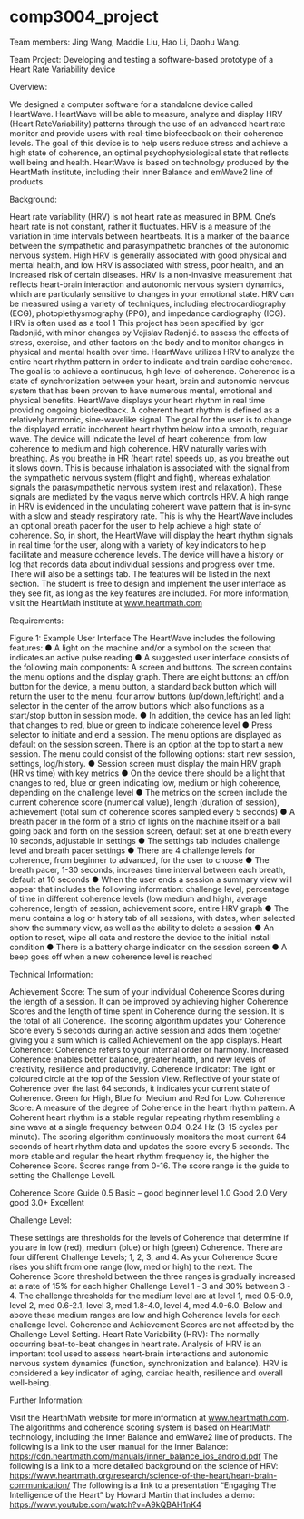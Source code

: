 # comp3004_project

Team members: Jing Wang, Maddie Liu, Hao Li, Daohu Wang.

Team Project: Developing and testing a software-based prototype of a Heart Rate Variability device 


Overview:

We designed a computer software for a standalone device called HeartWave. HeartWave will be able 
to measure, analyze and display HRV (Heart RateVariability) patterns through the use of an advanced 
heart rate monitor and provide users with real-time biofeedback on their coherence levels. The goal 
of this device is to help users reduce stress and achieve a high state of coherence, an optimal 
psychophysiological state that reflects well being and health. HeartWave is based on technology 
produced by the HeartMath institute, including their Inner Balance and emWave2 line of products.

Background:

Heart rate variability (HRV) is not heart rate as measured in BPM. One’s heart rate is not
constant, rather it fluctuates. HRV is a measure of the variation in time intervals between
heartbeats.
It is a marker of the balance between the sympathetic and parasympathetic branches of the
autonomic nervous system. High HRV is generally associated with good physical and mental
health, and low HRV is associated with stress, poor health, and an increased risk of certain
diseases. HRV is a non-invasive measurement that reflects heart-brain interaction and
autonomic nervous system dynamics, which are particularly sensitive to changes in your
emotional state.
HRV can be measured using a variety of techniques, including electrocardiography (ECG),
photoplethysmography (PPG), and impedance cardiography (ICG). HRV is often used as a tool
1 This project has been specified by Igor Radonjić, with minor changes by Vojislav Radonjić.
to assess the effects of stress, exercise, and other factors on the body and to monitor changes
in physical and mental health over time.
HeartWave utilizes HRV to analyze the entire heart rhythm pattern in order to indicate and train
cardiac coherence. The goal is to achieve a continuous, high level of coherence. Coherence is a
state of synchronization between your heart, brain and autonomic nervous system that has
been proven to have numerous mental, emotional and physical benefits.
HeartWave displays your heart rhythm in real time providing ongoing biofeedback. A coherent
heart rhythm is defined as a relatively harmonic, sine-wavelike signal. The goal for the user is to
change the displayed erratic incoherent heart rhythm below into a smooth, regular wave. The
device will indicate the level of heart coherence, from low coherence to medium and high
coherence.
HRV naturally varies with breathing. As you breathe in HR (heart rate) speeds up, as you
breathe out it slows down. This is because inhalation is associated with the signal from the
sympathetic nervous system (flight and fight), whereas exhalation signals the parasympathetic
nervous system (rest and relaxation). These signals are mediated by the vagus nerve which
controls HRV. A high range in HRV is evidenced in the undulating coherent wave pattern that is
in-sync with a slow and steady respiratory rate. This is why the HeartWave includes an optional
breath pacer for the user to help achieve a high state of coherence.
So, in short, the HeartWave will display the heart rhythm signals in real time for the user, along
with a variety of key indicators to help facilitate and measure coherence levels. The device will
have a history or log that records data about individual sessions and progress over time. There
will also be a settings tab. The features will be listed in the next section. The student is free to
design and implement the user interface as they see fit, as long as the key features are
included.
For more information, visit the HeartMath institute at www.heartmath.com

Requirements:

Figure 1: Example User Interface
The HeartWave includes the following features:
● A light on the machine and/or a symbol on the screen that indicates an active pulse
reading
● A suggested user interface consists of the following main components: A screen and
buttons. The screen contains the menu options and the display graph. There are eight
buttons: an off/on button for the device, a menu button, a standard back button which will
return the user to the menu, four arrow buttons (up/down,left/right) and a selector in the
center of the arrow buttons which also functions as a start/stop button in session mode.
● In addition, the device has an led light that changes to red, blue or green to indicate
coherence level
● Press selector to initiate and end a session. The menu options are displayed as default
on the session screen. There is an option at the top to start a new session. The menu
could consist of the following options: start new session, settings, log/history.
● Session screen must display the main HRV graph (HR vs time) with key metrics
● On the device there should be a light that changes to red, blue or green indicating low,
medium or high coherence, depending on the challenge level
● The metrics on the screen include the current coherence score (numerical value), length
(duration of session), achievement (total sum of coherence scores sampled every 5
seconds)
● A breath pacer in the form of a strip of lights on the machine itself or a ball going back
and forth on the session screen, default set at one breath every 10 seconds, adjustable
in settings
● The settings tab includes challenge level and breath pacer settings
● There are 4 challenge levels for coherence, from beginner to advanced, for the user to
choose
● The breath pacer, 1-30 seconds, increases time interval between each breath, default at
10 seconds
● When the user ends a session a summary view will appear that includes the following
information: challenge level, percentage of time in different coherence levels (low
medium and high), average coherence, length of session, achievement score, entire
HRV graph
● The menu contains a log or history tab of all sessions, with dates, when selected show
the summary view, as well as the ability to delete a session
● An option to reset, wipe all data and restore the device to the initial install condition
● There is a battery charge indicator on the session screen
● A beep goes off when a new coherence level is reached

Technical Information:

Achievement Score: The sum of your individual Coherence Scores during the length of a
session. It can be improved by achieving higher Coherence Scores and the length of time spent
in Coherence during the session. It is the total of all Coherence. The scoring algorithm updates
your Coherence Score every 5 seconds during an active session and adds them together giving
you a sum which is called Achievement on the app displays.
Heart Coherence: Coherence refers to your internal order or harmony. Increased Coherence
enables better balance, greater health, and new levels of creativity, resilience and productivity.
Coherence Indicator: The light or coloured circle at the top of the Session View. Reflective of
your state of Coherence over the last 64 seconds, it indicates your current state of Coherence.
Green for High, Blue for Medium and Red for Low.
Coherence Score: A measure of the degree of Coherence in the heart rhythm pattern. A
Coherent heart rhythm is a stable regular repeating rhythm resembling a sine wave at a single
frequency between 0.04-0.24 Hz (3-15 cycles per minute). The scoring algorithm continuously
monitors the most current 64 seconds of heart rhythm data and updates the score every 5
seconds. The more stable and regular the heart rhythm frequency is, the higher the Coherence
Score. Scores range from 0-16. The score range is the guide to setting the Challenge Levell.

Coherence Score Guide
0.5 Basic – good beginner level
1.0 Good
2.0 Very good
3.0+ Excellent

Challenge Level: 

These settings are thresholds for the levels of Coherence that determine if you
are in low (red), medium (blue) or high (green) Coherence. There are four different Challenge
Levels; 1, 2, 3, and 4. As your Coherence Score rises you shift from one range (low, med or
high) to the next. The Coherence Score threshold between the three ranges is gradually
increased at a rate of 15% for each higher Challenge Level 1 ‐ 3 and 30% between 3 ‐ 4.
The challenge thresholds for the medium level are at level 1, med 0.5-0.9, level 2, med 0.6-2.1,
level 3, med 1.8-4.0, level 4, med 4.0-6.0. Below and above these medium ranges are low and
high Coherence levels for each challenge level.
Coherence and Achievement Scores are not affected by the Challenge Level Setting.
Heart Rate Variability (HRV): The normally occurring beat-to-beat changes in heart rate.
Analysis of HRV is an important tool used to assess heart-brain interactions and autonomic
nervous system dynamics (function, synchronization and balance). HRV is considered a key
indicator of aging, cardiac health, resilience and overall well-being.

Further Information:

Visit the HearthMath website for more information at www.heartmath.com.
The algorithms and coherence scoring system is based on HeartMath technology, including the
Inner Balance and emWave2 line of products.
The following is a link to the user manual for the Inner Balance:
https://cdn.heartmath.com/manuals/inner_balance_ios_android.pdf
The following is a link to a more detailed background on the science of HRV:
https://www.heartmath.org/research/science-of-the-heart/heart-brain-communication/
The following is a link to a presentation “Engaging The Intelligence of the Heart” by Howard
Martin that includes a demo:
https://www.youtube.com/watch?v=A9kQBAH1nK4
